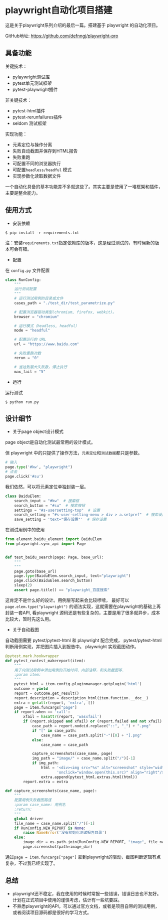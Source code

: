 # playwright自动化项目搭建

这是关于playwright系列介绍的最后一篇。搭建基于 playwright 的自动化项目。

GitHub地址: https://github.com/defnngj/playwright-pro

## 具备功能

关键技术：

* pylaywright测试库
* pytest单元测试框架
* pytest-playwright插件

非关键技术：

* pytest-html插件
* pytest-rerunfailures插件
* seldom 测试框架

实现功能：

* 元素定位与操作分离
* 失败自动截图并保存到HTML报告
* 失败重跑
* 可配置不同的浏览器执行
* 可配置`headless/headful` 模式
* 实现参数化读取数据文件

一个自动化具备的基本功能差不多就这些了。其实主要是使用了一堆框架和插件，主要是整合能力。


## 使用方式

* 安装依赖

```shell
$ pip install -r requirements.txt
```

注：安装```requirements.txt```指定依赖库的版本，这是经过测试的，有时候新的版本可会有错。

* 配置

在 `config.py` 文件配置

```python
class RunConfig:
    """
    运行测试配置
    """
    # 运行测试用例的目录或文件
    cases_path = "./test_dir/test_parametrize.py"

    # 配置浏览器驱动类型(chromium, firefox, webkit)。
    browser = "chromium"

    # 运行模式（headless, headful）
    mode = "headful"

    # 配置运行的 URL
    url = "https://www.baidu.com"

    # 失败重跑次数
    rerun = "0"

    # 当达到最大失败数，停止执行
    max_fail = "5"
```

* 运行

运行测试

```shell
$ python run.py
```

## 设计细节

* 关于page object设计模式

page object是自动化测试最常用的设计模式。

但 playwright 中的只提供了操作方法，`元素定位`和`测试数据`都只是参数。

```python
# 输入
page.type('#kw', "playwright")
# 点击
page.click('#su')
```

我们依然，可以将元素定位单独封装一层。

```py
class BaiduElem:
    search_input = "#kw"  # 搜索框
    search_button = "#su"  # 搜索按钮
    settings = "#s-usersetting-top"  # 设置
    search_setting = "#s-user-setting-menu > div > a.setpref"  # 搜索设置
    save_setting = 'text="保存设置"'  # 保存设置
```

在测试用例中的使用
```py
from element.baidu_element import BaiduElem
from playwright.sync_api import Page


def test_baidu_search(page: Page, base_url):
    """
    """
    page.goto(base_url)
    page.type(BaiduElem.search_input, text="playwright")
    page.click(BaiduElem.search_button)
    sleep(2)
    assert page.title() == "playwright_百度搜索"
```

这肯定不是什么好的设计。用例层写起来会比较啰嗦， 最好可以`page.elem.type("playwright")` 的语法实现，这就需要在playwright的基础上再封装一套API, 看playwright 源码还是有些复杂的，主要是用了很多就异步，成本比较大，暂时先这么用。


* 关于自动截图

自动截图需要 pytest/pytest-html  和  playwright 配合完成， pytest/pytest-html 判断用例实现，并把图片插入到报告中。 playwright 实现截图动作。

```python
@pytest.mark.hookwrapper
def pytest_runtest_makereport(item):
    """
    用于向测试用例中添加用例的开始时间、内部注释，和失败截图等.
    :param item:
    """
    pytest_html = item.config.pluginmanager.getplugin('html')
    outcome = yield
    report = outcome.get_result()
    report.description = description_html(item.function.__doc__)
    extra = getattr(report, 'extra', [])
    page = item.funcargs["page"]
    if report.when == 'call':
        xfail = hasattr(report, 'wasxfail')
        if (report.skipped and xfail) or (report.failed and not xfail):
            case_path = report.nodeid.replace("::", "_") + ".png"
            if "[" in case_path:
                case_name = case_path.split("-")[0] + "].png"
            else:
                case_name = case_path

            capture_screenshots(case_name, page)
            img_path = "image/" + case_name.split("/")[-1]
            if img_path:
                html = '<div><img src="%s" alt="screenshot" style="width:304px;height:228px;" ' \
                       'onclick="window.open(this.src)" align="right"/></div>' % img_path
                extra.append(pytest_html.extras.html(html))
        report.extra = extra

def capture_screenshots(case_name, page):
    """
    配置用例失败截图路径
    :param case_name: 用例名
    :return:
    """
    global driver
    file_name = case_name.split("/")[-1]
    if RunConfig.NEW_REPORT is None:
        raise NameError('没有初始化测试报告目录')
    else:
        image_dir = os.path.join(RunConfig.NEW_REPORT, "image", file_name)
        page.screenshot(path=image_dir)
```

通过`page = item.funcargs["page"]` 拿到playwright的驱动，截图判断逻辑有点复杂，不过我已经实现了。

## 总结

* playwright还不稳定，我在使用的时候时常报一些错误，错误日志也不友好。计划在正式项目中使用的谨慎考虑，估计有一些坑要踩。
* 不熟悉playwright的API，可以通过官方文档，或者是项目自带的测试用例，或者阅读项目源码都是很好的学习方式。
